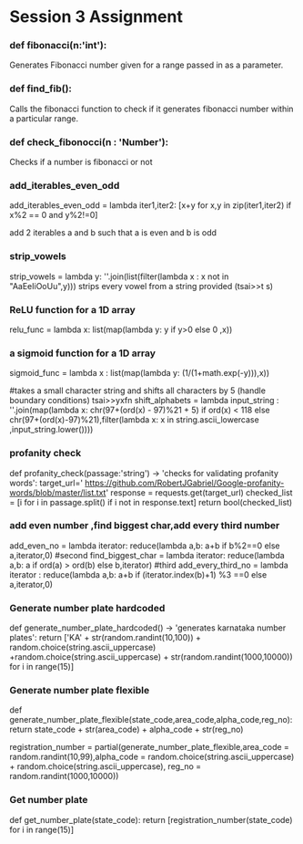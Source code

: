 # Session 3 Assignment

### def fibonacci(n:'int'):
Generates Fibonacci number given for a range passed in as a parameter.

### def find_fib():
Calls the fibonacci function to check if it generates fibonacci number within a particular range.

### def check_fibonocci(n : 'Number'):
Checks if a number is fibonacci or not

### add_iterables_even_odd
add_iterables_even_odd = lambda iter1,iter2: [x+y for x,y in zip(iter1,iter2) if x%2 == 0 and y%2!=0]

add 2 iterables a and b such that a is even and b is odd

### strip_vowels
strip_vowels = lambda y: ''.join(list(filter(lambda x : x not in "AaEeIiOoUu",y))) strips every vowel from a string provided (tsai>>t s)

### ReLU function for a 1D array
relu_func = lambda x: list(map(lambda y: y if y>0 else 0 ,x))

### a sigmoid function for a 1D array
sigmoid_func = lambda x : list(map(lambda y: (1/(1+math.exp(-y))),x))

#takes a small character string and shifts all characters by 5 (handle boundary conditions) tsai>>yxfn shift_alphabets = lambda input_string : ''.join(map(lambda x: chr(97+(ord(x) - 97)%21 + 5) if ord(x) < 118 else chr(97+(ord(x)-97)%21),filter(lambda x: x in string.ascii_lowercase ,input_string.lower())))

### profanity check
def profanity_check(passage:'string') -> 'checks for validating profanity words': target_url=' https://github.com/RobertJGabriel/Google-profanity-words/blob/master/list.txt' response = requests.get(target_url) checked_list = [i for i in passage.split() if i not in response.text] return bool(checked_list)

### add even number ,find biggest char,add every third number
add_even_no = lambda iterator: reduce(lambda a,b: a+b if b%2==0 else a,iterator,0) #second find_biggest_char = lambda iterator: reduce(lambda a,b: a if ord(a) > ord(b) else b,iterator) #third add_every_third_no = lambda iterator : reduce(lambda a,b: a+b if (iterator.index(b)+1) %3 ==0 else a,iterator,0)

### Generate number plate hardcoded
def generate_number_plate_hardcoded() -> 'generates karnataka number plates': return ['KA' + str(random.randint(10,100)) + random.choice(string.ascii_uppercase) +random.choice(string.ascii_uppercase) + str(random.randint(1000,10000)) for i in range(15)]

### Generate number plate flexible
def generate_number_plate_flexible(state_code,area_code,alpha_code,reg_no): return state_code + str(area_code) + alpha_code + str(reg_no)

registration_number = partial(generate_number_plate_flexible,area_code = random.randint(10,99),alpha_code = random.choice(string.ascii_uppercase) + random.choice(string.ascii_uppercase), reg_no = random.randint(1000,10000))

### Get number plate
def get_number_plate(state_code): return [registration_number(state_code) for i in range(15)]
